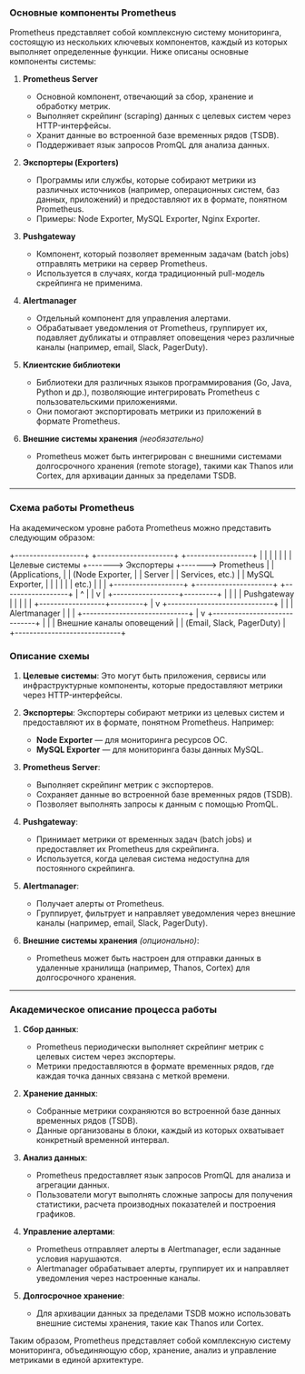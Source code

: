 ### **Основные компоненты Prometheus**

Prometheus представляет собой комплексную систему мониторинга, состоящую из нескольких ключевых компонентов, каждый из которых выполняет определенные функции. Ниже описаны основные компоненты системы:

1. **Prometheus Server**  
   - Основной компонент, отвечающий за сбор, хранение и обработку метрик.
   - Выполняет скрейпинг (scraping) данных с целевых систем через HTTP-интерфейсы.
   - Хранит данные во встроенной базе временных рядов (TSDB).
   - Поддерживает язык запросов PromQL для анализа данных.

2. **Экспортеры (Exporters)**  
   - Программы или службы, которые собирают метрики из различных источников (например, операционных систем, баз данных, приложений) и предоставляют их в формате, понятном Prometheus.
   - Примеры: Node Exporter, MySQL Exporter, Nginx Exporter.

3. **Pushgateway**  
   - Компонент, который позволяет временным задачам (batch jobs) отправлять метрики на сервер Prometheus.
   - Используется в случаях, когда традиционный pull-модель скрейпинга не применима.

4. **Alertmanager**  
   - Отдельный компонент для управления алертами.
   - Обрабатывает уведомления от Prometheus, группирует их, подавляет дубликаты и отправляет оповещения через различные каналы (например, email, Slack, PagerDuty).

5. **Клиентские библиотеки**  
   - Библиотеки для различных языков программирования (Go, Java, Python и др.), позволяющие интегрировать Prometheus с пользовательскими приложениями.
   - Они помогают экспортировать метрики из приложений в формате Prometheus.

6. **Внешние системы хранения** *(необязательно)*  
   - Prometheus может быть интегрирован с внешними системами долгосрочного хранения (remote storage), такими как Thanos или Cortex, для архивации данных за пределами TSDB.

---

### **Схема работы Prometheus**

На академическом уровне работа Prometheus можно представить следующим образом:


+-------------------+       +---------------------+       +------------------+
|                   |       |                     |       |                  |
|  Целевые системы  +------->  Экспортеры          +------->  Prometheus    |
|  (Applications,   |       |  (Node Exporter,    |       |  Server          |
|   Services, etc.) |       |   MySQL Exporter,   |       |                  |
|                   |       |   etc.)             |       |                  |
+-------------------+       +---------------------+       +------------------+
                                                             |         ^
                                                             |         |
                                                             v         |
                                                   +------------------+---------+
                                                   |                   |         |
                                                   |   Pushgateway     |         |
                                                   |                   |         |
                                                   +------------------+---------+
                                                             |
                                                             v
                                                    +-----------------------------+
                                                    |                             |
                                                    |      Alertmanager           |
                                                    |                             |
                                                    +-----------------------------+
                                                             |
                                                             v
                                                    +-----------------------------+
                                                    |                             |
                                                    |   Внешние каналы оповещений  |
                                                    |   (Email, Slack, PagerDuty)  |
                                                    +-----------------------------+


### **Описание схемы**

1. **Целевые системы**: Это могут быть приложения, сервисы или инфраструктурные компоненты, которые предоставляют метрики через HTTP-интерфейсы.

2. **Экспортеры**: Экспортеры собирают метрики из целевых систем и предоставляют их в формате, понятном Prometheus. Например:
   - **Node Exporter** — для мониторинга ресурсов ОС.
   - **MySQL Exporter** — для мониторинга базы данных MySQL.

3. **Prometheus Server**:
   - Выполняет скрейпинг метрик с экспортеров.
   - Сохраняет данные во встроенной базе временных рядов (TSDB).
   - Позволяет выполнять запросы к данным с помощью PromQL.

4. **Pushgateway**:
   - Принимает метрики от временных задач (batch jobs) и предоставляет их Prometheus для скрейпинга.
   - Используется, когда целевая система недоступна для постоянного скрейпинга.

5. **Alertmanager**:
   - Получает алерты от Prometheus.
   - Группирует, фильтрует и направляет уведомления через внешние каналы (например, email, Slack, PagerDuty).

6. **Внешние системы хранения** *(опционально)*:
   - Prometheus может быть настроен для отправки данных в удаленные хранилища (например, Thanos, Cortex) для долгосрочного хранения.

---

### **Академическое описание процесса работы**

1. **Сбор данных**:
   - Prometheus периодически выполняет скрейпинг метрик с целевых систем через экспортеры.
   - Метрики предоставляются в формате временных рядов, где каждая точка данных связана с меткой времени.

2. **Хранение данных**:
   - Собранные метрики сохраняются во встроенной базе данных временных рядов (TSDB).
   - Данные организованы в блоки, каждый из которых охватывает конкретный временной интервал.

3. **Анализ данных**:
   - Prometheus предоставляет язык запросов PromQL для анализа и агрегации данных.
   - Пользователи могут выполнять сложные запросы для получения статистики, расчета производных показателей и построения графиков.

4. **Управление алертами**:
   - Prometheus отправляет алерты в Alertmanager, если заданные условия нарушаются.
   - Alertmanager обрабатывает алерты, группирует их и направляет уведомления через настроенные каналы.

5. **Долгосрочное хранение**:
   - Для архивации данных за пределами TSDB можно использовать внешние системы хранения, такие как Thanos или Cortex.

Таким образом, Prometheus представляет собой комплексную систему мониторинга, объединяющую сбор, хранение, анализ и управление метриками в единой архитектуре.
